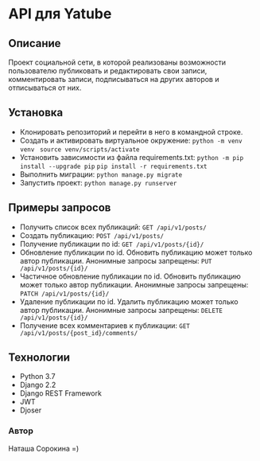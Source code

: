 # API для Yatube

## Описание

Проект социальной сети, в которой реализованы возможности пользователю публиковать и редактировать свои записи, комментировать записи, подписываться на других авторов и отписываться от них.

## Установка

- Клонировать репозиторий и перейти в него в командной строке.
- Cоздать и активировать виртуальное окружение:
```python -m venv venv ```
```source venv/scripts/activate```
- Установить зависимости из файла requirements.txt:
```python -m pip install --upgrade pip```
```pip install -r requirements.txt```
- Выполнить миграции:
```python manage.py migrate```
- Запустить проект:
```python manage.py runserver```

## Примеры запросов
- Получить список всех публикаций:
```GET /api/v1/posts/```
- Создать публикацию:
```POST /api/v1/posts/```
- Получение публикации по id:
```GET /api/v1/posts/{id}/```
- Обновление публикации по id. Обновить публикацию может только автор публикации. Анонимные запросы запрещены:
```PUT /api/v1/posts/{id}/```
- Частичное обновление публикации по id. Обновить публикацию может только автор публикации. Анонимные запросы запрещены:
```PATCH /api/v1/posts/{id}/```
- Удаление публикации по id. Удалить публикацию может только автор публикации. Анонимные запросы запрещены:
```DELETE /api/v1/posts/{id}/```
- Получение всех комментариев к публикации:
```GET /api/v1/posts/{post_id}/comments/```

## Технологии

- Python 3.7
- Django 2.2
- Django REST Framework
- JWT
- Djoser


### Автор
Наташа Сорокина =)